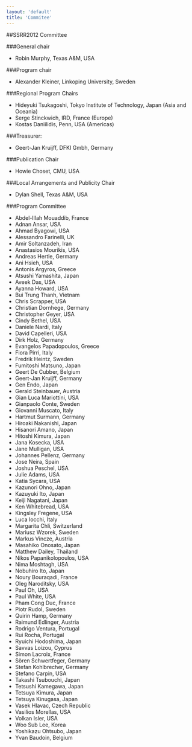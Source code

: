 ```yaml
---
layout: 'default'
title: 'Commitee'
---
```


##SSRR2012 Committee

###General chair
 * Robin Murphy, Texas A&M, USA

###Program chair
 * Alexander Kleiner, Linkoping University, Sweden
 
###Regional Program Chairs
 
 * Hideyuki Tsukagoshi, Tokyo Institute of Technology, Japan (Asia and Oceania) 
 * Serge Stinckwich, IRD, France (Europe)
 * Kostas Daniilidis, Penn, USA (Americas)

###Treasurer:
 * Geert-Jan Kruijff, DFKI Gmbh, Germany

###Publication Chair
 * Howie Choset, CMU, USA

###Local Arrangements and Publicity Chair
 * Dylan Shell, Texas A&M, USA

###Program Committee
 * Abdel-Illah Mouaddib, France
 * Adnan Ansar, USA
 * Ahmad Byagowi, USA
 * Alessandro Farinelli, UK
 * Amir Soltanzadeh, Iran
 * Anastasios Mourikis, USA
 * Andreas Hertle, Germany
 * Ani Hsieh, USA
 * Antonis Argyros, Greece
 * Atsushi Yamashita, Japan
 * Aveek Das, USA
 * Ayanna Howard, USA
 * Bui Trung Thanh, Vietnam
 * Chris Scrapper, USA
 * Christian Dornhege, Germany
 * Christopher Geyer, USA
 * Cindy Bethel, USA
 * Daniele Nardi, Italy
 * David Capelleri, USA
 * Dirk Holz, Germany
 * Evangelos Papadopoulos, Greece
 * Fiora Pirri, Italy
 * Fredrik Heintz, Sweden
 * Fumitoshi Matsuno, Japan
 * Geert De Cubber, Belgium
 * Geert-Jan Kruijff, Germany
 * Gen Endo, Japan
 * Gerald Steinbauer, Austria
 * Gian Luca Mariottini, USA
 * Gianpaolo Conte, Sweden
 * Giovanni Muscato, Italy
 * Hartmut Surmann, Germany
 * Hiroaki Nakanishi, Japan
 * Hisanori Amano, Japan
 * Hitoshi Kimura, Japan
 * Jana Kosecka, USA
 * Jane Mulligan, USA
 * Johannes Pellenz, Germany 
 * Jose Neira, Spain
 * Joshua Peschel, USA
 * Julie Adams, USA
 * Katia Sycara, USA
 * Kazunori Ohno, Japan
 * Kazuyuki Ito, Japan
 * Keiji Nagatani, Japan
 * Ken Whitebread, USA
 * Kingsley Fregene, USA
 * Luca Iocchi, Italy
 * Margarita Chli, Switzerland
 * Mariusz Wzorek, Sweden
 * Markus Vincze, Austria
 * Masahiko Onosato, Japan
 * Matthew Dailey, Thailand
 * Nikos Papanikolopoulos, USA
 * Nima Moshtagh, USA
 * Nobuhiro Ito, Japan
 * Noury Bouraqadi, France
 * Oleg Naroditsky, USA
 * Paul Oh, USA
 * Paul White, USA
 * Pham Cong Duc, France
 * Piotr Rudol, Sweden
 * Quirin Hamp, Germany
 * Raimund Edlinger, Austria
 * Rodrigo Ventura, Portugal
 * Rui Rocha, Portugal
 * Ryuichi Hodoshima, Japan
 * Savvas Loizou, Cyprus
 * Simon Lacroix, France
 * Sören Schwertfeger, Germany
 * Stefan Kohlbrecher, Germany
 * Stefano Carpin, USA
 * Takashi Tsubouchi, Japan
 * Tetsushi Kamegawa, Japan
 * Tetsuya Kimura, Japan
 * Tetsuya Kinugasa, Japan
 * Vasek Hlavac, Czech Republic
 * Vasilios Morellas, USA
 * Volkan Isler, USA
 * Woo Sub Lee, Korea
 * Yoshikazu Ohtsubo, Japan
 * Yvan Baudoin, Belgium